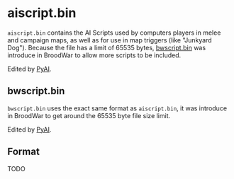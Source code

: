 # aiscript.bin
`aiscript.bin` contains the AI Scripts used by computers players in melee and campaign maps, as well as for use in map triggers (like "Junkyard Dog"). Because the file has a limit of 65535 bytes, [bwscript.bin](#bwscriptbin) was introduce in BroodWar to allow more scripts to be included.

Edited by [PyAI](/Help/Programs/PyAI/PyAI.md).

## bwscript.bin
`bwscript.bin` uses the exact same format as `aiscript.bin`, it was introduce in BroodWar to get around the 65535 byte file size limit.

Edited by [PyAI](/Help/Programs/PyAI/PyAI.md).

## Format
TODO